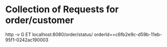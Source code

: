 # Collection of Requests for order/customer

http -v G
ET localhost:8080/order/status/ orderId==c6fb2e9c-d59b-11eb-95f1-0242ac190003